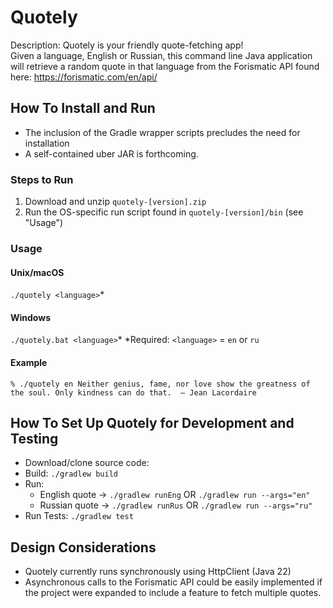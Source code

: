 # Quotely
Description:
Quotely is your friendly quote-fetching app!  
Given a language, English or Russian, 
this command line Java application will retrieve a random quote in that language 
from the Forismatic API found here: https://forismatic.com/en/api/

## How To Install and Run
- The inclusion of the Gradle wrapper scripts precludes the need for installation
- A self-contained uber JAR is forthcoming.

### Steps to Run
1. Download and unzip `quotely-[version].zip`
2. Run the OS-specific run script found in `quotely-[version]/bin` (see "Usage")
   
### Usage
#### Unix/macOS
`./quotely <language>`*
#### Windows
`./quotely.bat <language>`*
*Required: `<language>` = `en` or `ru`

#### Example
`% ./quotely en
Neither genius, fame, nor love show the greatness of the soul. Only kindness can do that.  – Jean Lacordaire`

## How To Set Up Quotely for Development and Testing
- Download/clone source code:
- Build: `./gradlew build`
- Run: 
  - English quote -> `./gradlew runEng` OR `./gradlew run --args="en"`
  - Russian quote -> `./gradlew runRus` OR `./gradlew run --args="ru"`
- Run Tests: `./gradlew test`

## Design Considerations
- Quotely currently runs synchronously using HttpClient (Java 22)
- Asynchronous calls to the Forismatic API could be easily implemented if the project were expanded to include a feature to fetch multiple quotes.